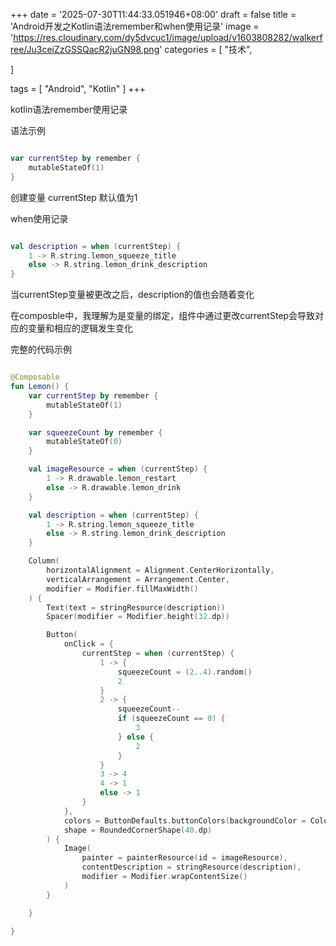 +++
date = '2025-07-30T11:44:33.051946+08:00'
draft = false
title = 'Android开发之Kotlin语法remember和when使用记录'
image = 'https://res.cloudinary.com/dy5dvcuc1/image/upload/v1603808282/walkerfree/Ju3ceiZzGSSQacR2juGN98.png'
categories = [
    "技术",

]

tags = [
    "Android",
    "Kotlin"
]
+++

kotlin语法remember使用记录

语法示例

```Kotlin

var currentStep by remember {
    mutableStateOf(1)
}
```

创建变量 currentStep 默认值为1

when使用记录

```Kotlin

val description = when (currentStep) {
    1 -> R.string.lemon_squeeze_title
    else -> R.string.lemon_drink_description
}
```

当currentStep变量被更改之后，description的值也会随着变化

在composble中，我理解为是变量的绑定，组件中通过更改currentStep会导致对应的变量和相应的逻辑发生变化

完整的代码示例

```Kotlin

@Composable
fun Lemon() {
    var currentStep by remember {
        mutableStateOf(1)
    }

    var squeezeCount by remember {
        mutableStateOf(0)
    }

    val imageResource = when (currentStep) {
        1 -> R.drawable.lemon_restart
        else -> R.drawable.lemon_drink
    }

    val description = when (currentStep) {
        1 -> R.string.lemon_squeeze_title
        else -> R.string.lemon_drink_description
    }

    Column(
        horizontalAlignment = Alignment.CenterHorizontally,
        verticalArrangement = Arrangement.Center,
        modifier = Modifier.fillMaxWidth()
    ) {
        Text(text = stringResource(description))
        Spacer(modifier = Modifier.height(32.dp))

        Button(
            onClick = {
                currentStep = when (currentStep) {
                    1 -> {
                        squeezeCount = (2..4).random()
                        2
                    }
                    2 -> {
                        squeezeCount--
                        if (squeezeCount == 0) {
                            3
                        } else {
                            2
                        }
                    }
                    3 -> 4
                    4 -> 1
                    else -> 1
                }
            },
            colors = ButtonDefaults.buttonColors(backgroundColor = Color.Magenta),
            shape = RoundedCornerShape(40.dp)
        ) {
            Image(
                painter = painterResource(id = imageResource),
                contentDescription = stringResource(description),
                modifier = Modifier.wrapContentSize()
            )
        }

    }

}
```
